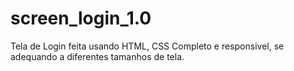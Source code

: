 # screen_login_1.0
Tela de Login feita usando HTML, CSS
Completo e responsivel, se adequando a diferentes tamanhos de tela.
